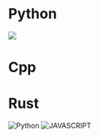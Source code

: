 # Python
<img src="http://mazassumnida.wtf/api/v2/generate_badge?boj=blpeng_py">

# Cpp

# Rust

<p>
    <img alt="Python" src ="https://img.shields.io/badge/Python-3776AB.svg?&style=for-the-badge&logo=Python&logoColor=white"/>
    <img alt="JAVASCRIPT" src ="https://img.shields.io/badge/JAVASCRIPT-F7DF1E.svg?&style=for-the-badge&logo=JAVASCRIPT&logoColor=black"/>
</p>